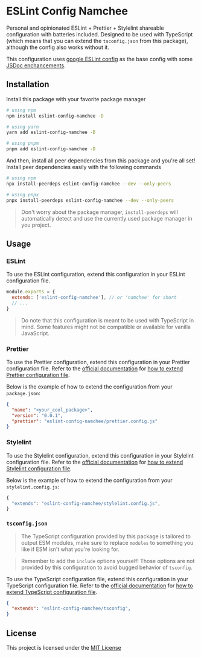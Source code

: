 # ESLint Config Namchee

Personal and opinionated ESLint + Prettier + Stylelint shareable configuration with batteries included. Designed to be used with TypeScript (which means that you can extend the `tsconfig.json` from this package), although the config also works without it.

This configuration uses [google ESLint config](https://github.com/google/eslint-config-google) as the base config with some [JSDoc enchancements](https://github.com/gajus/eslint-plugin-jsdoc).

## Installation

Install this package with your favorite package manager

```bash
# using npm
npm install eslint-config-namchee -D

# using yarn
yarn add eslint-config-namchee -D

# using pnpm
pnpm add eslint-config-namchee -D
```

And then, install all peer dependencies from this package and you're all set!
Install peer dependencies easily with the following commands

```bash
# using npm
npx install-peerdeps eslint-config-namchee --dev --only-peers

# using pnpx
pnpx install-peerdeps eslint-config-namchee --dev --only-peers
```

> Don't worry about the package manager, `install-peerdeps` will automatically detect and use the currently used package manager in you project.

## Usage

### ESLint

To use the ESLint configuration, extend this configuration in your ESLint configuration file.

```js
module.exports = {
  extends: ['eslint-config-namchee'], // or 'namchee' for short 
  // ...
}
```

> Do note that this configuration is meant to be used with TypeScript in mind. Some features might not be compatible or available for vanilla JavaScript.

### Prettier

To use the Prettier configuration, extend this configuration in your Prettier configuration file. Refer to the [official documentation](https://prettier.io/docs/en/index.html) for [how to extend Prettier configuration file](https://prettier.io/docs/en/configuration.html#sharing-configurations).

Below is the example of how to extend the configuration from your `package.json`:

```json
{
  "name": "<your_cool_package>",
  "version": "0.0.1",
  "prettier": "eslint-config-namchee/prettier.config.js"
}
```

### Stylelint

To use the Stylelint configuration, extend this configuration in your Stylelint configuration file. Refer to the [official documentation](https://stylelint.io/) for [how to extend Stylelint configuration file](https://stylelint.io/user-guide/configure/#extends).

Below is the example of how to extend the configuration from your `stylelint.config.js`:

```js
{
  "extends": "eslint-config-namchee/stylelint.config.js",
}
```

### `tsconfig.json`

> The TypeScript configuration provided by this package is tailored to output ESM modules, make sure to replace `modules` to something you like if ESM isn't what you're looking for.

> Remember to add the `include` options yourself! Those options are not provided by this configuration to avoid bugged behavior of `tsconfig`.

To use the TypeScript configuration file, extend this configuration in your TypeScript configuration file. Refer to the [official documentation](https://www.typescriptlang.org/tsconfig) for [how to extend TypeScript configuration file](https://www.typescriptlang.org/tsconfig#extends).

```json
{
  "extends": "eslint-config-namchee/tsconfig",
}
```


## License

This project is licensed under the [MIT License](./LICENSE)